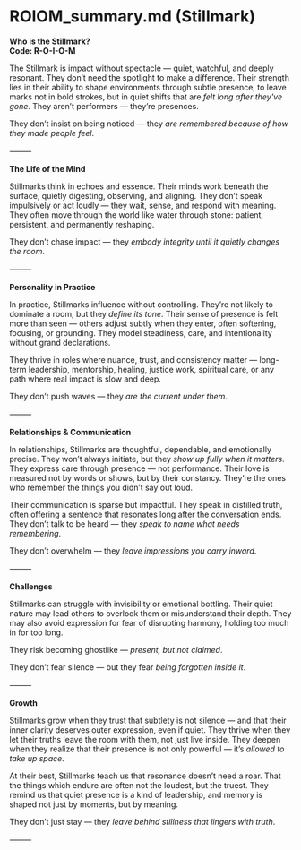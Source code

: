 # ROIOM_summary.md (Stillmark)

**Who is the Stillmark?**  
**Code: R-O-I-O-M**

The Stillmark is impact without spectacle — quiet, watchful, and deeply resonant. They don’t need the spotlight to make a difference. Their strength lies in their ability to shape environments through subtle presence, to leave marks not in bold strokes, but in quiet shifts that are *felt long after they've gone*. They aren’t performers — they’re presences.

They don’t insist on being noticed — they *are remembered because of how they made people feel*.

⸻

**The Life of the Mind**

Stillmarks think in echoes and essence. Their minds work beneath the surface, quietly digesting, observing, and aligning. They don’t speak impulsively or act loudly — they wait, sense, and respond with meaning. They often move through the world like water through stone: patient, persistent, and permanently reshaping.

They don’t chase impact — they *embody integrity until it quietly changes the room*.

⸻

**Personality in Practice**

In practice, Stillmarks influence without controlling. They’re not likely to dominate a room, but they *define its tone*. Their sense of presence is felt more than seen — others adjust subtly when they enter, often softening, focusing, or grounding. They model steadiness, care, and intentionality without grand declarations.

They thrive in roles where nuance, trust, and consistency matter — long-term leadership, mentorship, healing, justice work, spiritual care, or any path where real impact is slow and deep.

They don’t push waves — they *are the current under them*.

⸻

**Relationships & Communication**

In relationships, Stillmarks are thoughtful, dependable, and emotionally precise. They won’t always initiate, but they *show up fully when it matters*. They express care through presence — not performance. Their love is measured not by words or shows, but by their constancy. They’re the ones who remember the things you didn’t say out loud.

Their communication is sparse but impactful. They speak in distilled truth, often offering a sentence that resonates long after the conversation ends. They don’t talk to be heard — they *speak to name what needs remembering*.

They don’t overwhelm — they *leave impressions you carry inward*.

⸻

**Challenges**

Stillmarks can struggle with invisibility or emotional bottling. Their quiet nature may lead others to overlook them or misunderstand their depth. They may also avoid expression for fear of disrupting harmony, holding too much in for too long.

They risk becoming ghostlike — *present, but not claimed*.

They don’t fear silence — but they fear *being forgotten inside it*.

⸻

**Growth**

Stillmarks grow when they trust that subtlety is not silence — and that their inner clarity deserves outer expression, even if quiet. They thrive when they let their truths leave the room with them, not just live inside. They deepen when they realize that their presence is not only powerful — it’s *allowed to take up space*.

At their best, Stillmarks teach us that resonance doesn’t need a roar. That the things which endure are often not the loudest, but the truest. They remind us that quiet presence is a kind of leadership, and memory is shaped not just by moments, but by meaning.

They don’t just stay — they *leave behind stillness that lingers with truth*.

⸻
